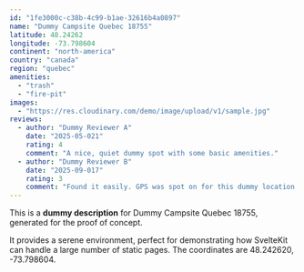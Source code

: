 ```yaml
---
id: "1fe3000c-c38b-4c99-b1ae-32616b4a0897"
name: "Dummy Campsite Quebec 18755"
latitude: 48.24262
longitude: -73.798604
continent: "north-america"
country: "canada"
region: "quebec"
amenities:
  - "trash"
  - "fire-pit"
images:
  - "https://res.cloudinary.com/demo/image/upload/v1/sample.jpg"
reviews:
  - author: "Dummy Reviewer A"
    date: "2025-05-021"
    rating: 4
    comment: "A nice, quiet dummy spot with some basic amenities."
  - author: "Dummy Reviewer B"
    date: "2025-09-017"
    rating: 3
    comment: "Found it easily. GPS was spot on for this dummy location."
---
```


This is a **dummy description** for Dummy Campsite Quebec 18755, generated for the proof of concept.

It provides a serene environment, perfect for demonstrating how SvelteKit can handle a large number of static pages. The coordinates are 48.242620, -73.798604.
